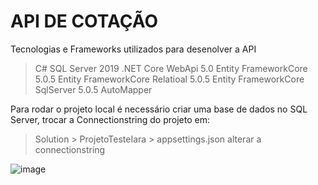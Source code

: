 # API DE COTAÇÃO

Tecnologias e Frameworks utilizados para desenolver a API 
  > C#
  > SQL Server 2019
  > .NET Core WebApi 5.0
  > Entity FrameworkCore 5.0.5
  > Entity FrameworkCore Relatioal 5.0.5
  > Entity FrameworkCore SqlServer 5.0.5
  > AutoMapper

Para rodar o projeto local é necessário criar uma base de dados no SQL Server, trocar a Connectionstring do projeto em:
  > Solution > ProjetoTesteIara > appsettings.json alterar a connectionstring

![image](https://user-images.githubusercontent.com/35781999/114455742-74bd9e80-9bb2-11eb-8f85-04895d2cda45.png)

